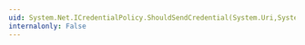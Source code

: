 ```yaml
---
uid: System.Net.ICredentialPolicy.ShouldSendCredential(System.Uri,System.Net.WebRequest,System.Net.NetworkCredential,System.Net.IAuthenticationModule)
internalonly: False
---
```

